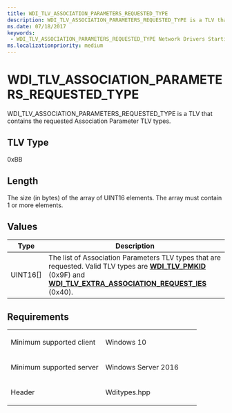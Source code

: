 ```yaml
---
title: WDI_TLV_ASSOCIATION_PARAMETERS_REQUESTED_TYPE
description: WDI_TLV_ASSOCIATION_PARAMETERS_REQUESTED_TYPE is a TLV that contains the requested Association Parameter TLV types.
ms.date: 07/18/2017
keywords:
 - WDI_TLV_ASSOCIATION_PARAMETERS_REQUESTED_TYPE Network Drivers Starting with Windows Vista
ms.localizationpriority: medium
---
```


# WDI\_TLV\_ASSOCIATION\_PARAMETERS\_REQUESTED\_TYPE


WDI\_TLV\_ASSOCIATION\_PARAMETERS\_REQUESTED\_TYPE is a TLV that contains the requested Association Parameter TLV types.

## TLV Type


0xBB

## Length


The size (in bytes) of the array of UINT16 elements. The array must contain 1 or more elements.

## Values


| Type       | Description                                                                                                                                                                                                                                  |
|------------|----------------------------------------------------------------------------------------------------------------------------------------------------------------------------------------------------------------------------------------------|
| UINT16\[\] | The list of Association Parameters TLV types that are requested. Valid TLV types are [**WDI\_TLV\_PMKID**](wdi-tlv-pmkid.md) (0x9F) and [**WDI\_TLV\_EXTRA\_ASSOCIATION\_REQUEST\_IES**](wdi-tlv-extra-association-request-ies.md) (0x40). |

 

Requirements
------------

<table>
<colgroup>
<col width="50%" />
<col width="50%" />
</colgroup>
<tbody>
<tr class="odd">
<td><p>Minimum supported client</p></td>
<td><p>Windows 10</p></td>
</tr>
<tr class="even">
<td><p>Minimum supported server</p></td>
<td><p>Windows Server 2016</p></td>
</tr>
<tr class="odd">
<td><p>Header</p></td>
<td>Wditypes.hpp</td>
</tr>
</tbody>
</table>

 

 




